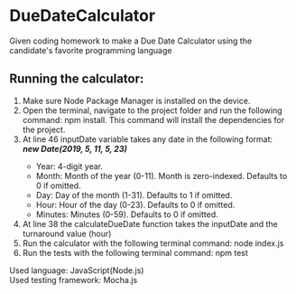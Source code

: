<h1> DueDateCalculator</h1>
Given coding homework to make a Due Date Calculator using the candidate's favorite programming language

<h2>Running the calculator:</h2>
<ol>
<li>Make sure Node Package Manager is installed on the device. <a href="https://nodejs.org/en/"></a></li>
<li>Open the terminal, navigate to the project folder and run the following command: npm install. This command will install the dependencies for the project.</li>
<li>At line 46 inputDate variable takes any date in the following format:</li>
<i><b>new Date(2019, 5, 11, 5, 23)</b></i>
<ul>
  <li>Year: 4-digit year.</li>
  <li>Month: Month of the year (0-11). Month is zero-indexed. Defaults to 0 if omitted.</li>
  <li>Day: Day of the month (1-31). Defaults to 1 if omitted.</li>
  <li>Hour: Hour of the day (0-23). Defaults to 0 if omitted.</li>
  <li>Minutes: Minutes (0-59). Defaults to 0 if omitted.</li>
</ul>
<li>At line 38 the calculateDueDate function takes the inputDate and the turnaround value (hour)</li>
<li>Run the calculator with the following terminal command: node index.js</li>
<li>Run the tests with the following terminal command: npm test</li>
</ol>

Used language: JavaScript(Node.js)
<br>
Used testing framework: Mocha.js



